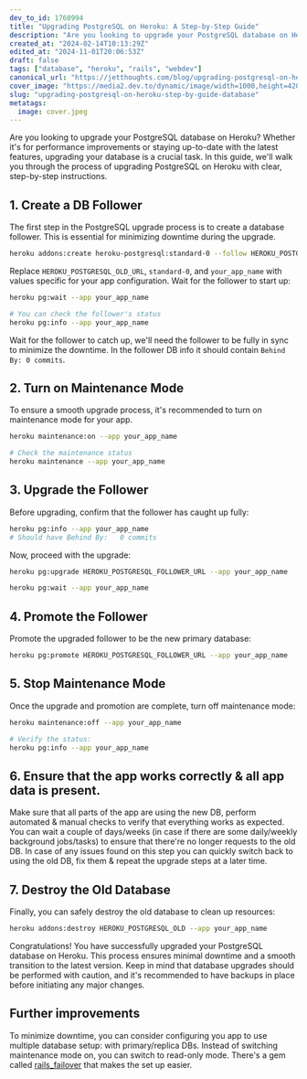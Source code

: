 ```yaml
---
dev_to_id: 1760994
title: "Upgrading PostgreSQL on Heroku: A Step-by-Step Guide"
description: "Are you looking to upgrade your PostgreSQL database on Heroku? Whether it's for performance..."
created_at: "2024-02-14T10:13:29Z"
edited_at: "2024-11-01T20:06:53Z"
draft: false
tags: ["database", "heroku", "rails", "webdev"]
canonical_url: "https://jetthoughts.com/blog/upgrading-postgresql-on-heroku-step-by-guide-database/"
cover_image: "https://media2.dev.to/dynamic/image/width=1000,height=420,fit=cover,gravity=auto,format=auto/https%3A%2F%2Fmedia.dev.to%2Fcdn-cgi%2Fimage%2Fwidth%3D1000%2Cheight%3D420%2Cfit%3Dcover%2Cgravity%3Dauto%2Cformat%3Dauto%2Fhttps%253A%252F%252Fdev-to-uploads.s3.amazonaws.com%252Fuploads%252Farticles%252F2c5qjz882l3ilco1o4eg.jpeg"
slug: "upgrading-postgresql-on-heroku-step-by-guide-database"
metatags:
  image: cover.jpeg
---
```

Are you looking to upgrade your PostgreSQL database on Heroku? Whether it's for performance improvements or staying up-to-date with the latest features, upgrading your database is a crucial task. In this guide, we'll walk you through the process of upgrading PostgreSQL on Heroku with clear, step-by-step instructions.

## 1. Create a DB Follower
The first step in the PostgreSQL upgrade process is to create a database follower. This is essential for minimizing downtime during the upgrade.

```bash
heroku addons:create heroku-postgresql:standard-0 --follow HEROKU_POSTGRESQL_OLD --app your_app_name
```
Replace `HEROKU_POSTGRESQL_OLD_URL`, `standard-0`, and `your_app_name` with values specific for your app configuration.
Wait for the follower to start up:

```bash
heroku pg:wait --app your_app_name

# You can check the follower's status
heroku pg:info --app your_app_name
```
Wait for the follower to catch up, we'll need the follower to be fully in sync to minimize the downtime. In the follower DB info it should contain `Behind By: 0 commits`.

## 2. Turn on Maintenance Mode
To ensure a smooth upgrade process, it's recommended to turn on maintenance mode for your app.

```bash
heroku maintenance:on --app your_app_name

# Check the maintenance status
heroku maintenance --app your_app_name
```

## 3. Upgrade the Follower
Before upgrading, confirm that the follower has caught up fully:

```bash
heroku pg:info --app your_app_name
# Should have Behind By:   0 commits
```
Now, proceed with the upgrade:

```bash
heroku pg:upgrade HEROKU_POSTGRESQL_FOLLOWER_URL --app your_app_name

heroku pg:wait --app your_app_name
```

## 4. Promote the Follower
Promote the upgraded follower to be the new primary database:

```bash
heroku pg:promote HEROKU_POSTGRESQL_FOLLOWER_URL --app your_app_name
```

## 5. Stop Maintenance Mode
Once the upgrade and promotion are complete, turn off maintenance mode:

```bash
heroku maintenance:off --app your_app_name

# Verify the status:
heroku pg:info --app your_app_name
```

## 6. Ensure that the app works correctly & all app data is present.
Make sure that all parts of the app are using the new DB, perform automated & manual checks to verify that everything works as expected. You can wait a couple of days/weeks (in case if there are some daily/weekly background jobs/tasks) to ensure that there're no longer requests to the old DB.
In case of any issues found on this step you can quickly switch back to using the old DB, fix them & repeat the upgrade steps at a later time.

## 7. Destroy the Old Database
Finally, you can safely destroy the old database to clean up resources:

```bash
heroku addons:destroy HEROKU_POSTGRESQL_OLD --app your_app_name
```
Congratulations! You have successfully upgraded your PostgreSQL database on Heroku. This process ensures minimal downtime and a smooth transition to the latest version. Keep in mind that database upgrades should be performed with caution, and it's recommended to have backups in place before initiating any major changes.

## Further improvements
To minimize downtime, you can consider configuring you app to use multiple database setup: with primary/replica DBs. Instead of switching maintenance mode on, you can switch to read-only mode. There's a gem called [rails_failover](https://github.com/discourse/rails_failover) that makes the set up easier.
